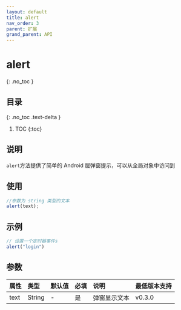 ```yaml
---
layout: default
title: alert
nav_order: 3
parent: 扩展
grand_parent: API
---
```


# alert

{: .no_toc }

## 目录

{: .no_toc .text-delta }

1. TOC
{:toc}

## 说明
`alert`方法提供了简单的 Android 层弹窗提示，可以从全局对象中访问到

## 使用
```javascript
//参数为 string 类型的文本
alert(text);
```

## 示例
```typescript
// 设置一个定时器事件s
alert("login")
```

## 参数

| 属性 | 类型 | 默认值 | 必填 | 说明 | 最低版本支持 |
|:----|:----|:------|:-----|:----|:-----------|
| text | String | - | 是 | 弹窗显示文本 | v0.3.0 |